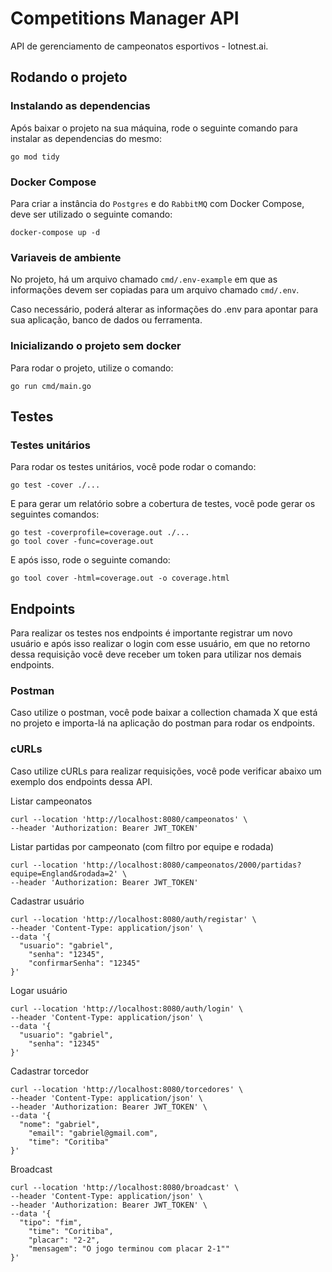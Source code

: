 # Competitions Manager API

API de gerenciamento de campeonatos esportivos - Iotnest.ai.

## Rodando o projeto

### Instalando as dependencias

Após baixar o projeto na sua máquina, rode o seguinte comando para instalar as dependencias do mesmo:

```
go mod tidy
```

### Docker Compose

Para criar a instância do ```Postgres``` e do ```RabbitMQ``` com Docker Compose, deve ser utilizado o seguinte comando:

```
docker-compose up -d
```

### Variaveis de ambiente

No projeto, há um arquivo chamado ```cmd/.env-example``` em que as informações devem ser copiadas para um arquivo chamado ```cmd/.env```.

Caso necessário, poderá alterar as informações do .env para apontar para sua aplicação, banco de dados ou ferramenta.

### Inicializando o projeto sem docker

Para rodar o projeto, utilize o comando:

```
go run cmd/main.go
```

## Testes

### Testes unitários

Para rodar os testes unitários, você pode rodar o comando:

```
go test -cover ./...
```

E para gerar um relatório sobre a cobertura de testes, você pode gerar os seguintes comandos:

```
go test -coverprofile=coverage.out ./...
go tool cover -func=coverage.out
```

E após isso, rode o seguinte comando:

```
go tool cover -html=coverage.out -o coverage.html
```

## Endpoints

Para realizar os testes nos endpoints é importante registrar um novo usuário e após isso realizar o login com esse usuário, em que no retorno dessa requisição você deve receber um token para utilizar nos demais endpoints.

### Postman

Caso utilize o postman, você pode baixar a collection chamada X que está no projeto e importa-lá na aplicação do postman para rodar os endpoints.

### cURLs

Caso utilize cURLs para realizar requisições, você pode verificar abaixo um exemplo dos endpoints dessa API.

Listar campeonatos

```curl
curl --location 'http://localhost:8080/campeonatos' \
--header 'Authorization: Bearer JWT_TOKEN'
```

Listar partidas por campeonato (com filtro por equipe e rodada)

```curl
curl --location 'http://localhost:8080/campeonatos/2000/partidas?equipe=England&rodada=2' \
--header 'Authorization: Bearer JWT_TOKEN'
```

Cadastrar usuário

```curl
curl --location 'http://localhost:8080/auth/registar' \
--header 'Content-Type: application/json' \
--data '{
  "usuario": "gabriel",
	"senha": "12345",
	"confirmarSenha": "12345"
}'
```

Logar usuário

```curl
curl --location 'http://localhost:8080/auth/login' \
--header 'Content-Type: application/json' \
--data '{
  "usuario": "gabriel",
	"senha": "12345"
}'
```

Cadastrar torcedor

```curl
curl --location 'http://localhost:8080/torcedores' \
--header 'Content-Type: application/json' \
--header 'Authorization: Bearer JWT_TOKEN' \
--data '{
  "nome": "gabriel",
	"email": "gabriel@gmail.com",
	"time": "Coritiba"
}'
```

Broadcast

```curl
curl --location 'http://localhost:8080/broadcast' \
--header 'Content-Type: application/json' \
--header 'Authorization: Bearer JWT_TOKEN' \
--data '{
  "tipo": "fim",
	"time": "Coritiba",
	"placar": "2-2",
	"mensagem": "O jogo terminou com placar 2-1""
}'
```